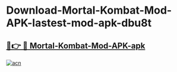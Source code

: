 # Download-Mortal-Kombat-Mod-APK-lastest-mod-apk-dbu8t

<h2><a href="https://apkcomod.com?title=Mortal-Kombat-Mod-APK">🔗👉 🔴 Mortal-Kombat-Mod-APK-apk </a></h2>

[![acn](https://github.com/user-attachments/assets/0f9c940e-d8b0-45ae-aac7-cd30a18b3e1c)](https://apkcomod.com?title=Mortal-Kombat-Mod-APK)

